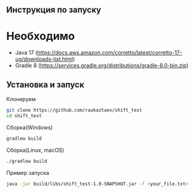 ## Инструкция по запуску

# Необходимо
- Java 17 (https://docs.aws.amazon.com/corretto/latest/corretto-17-ug/downloads-list.html)
- Gradle 8 (https://services.gradle.org/distributions/gradle-8.0-bin.zip)

## Установка и запуск

Клонируем
```bash
git clone https://github.com/raukaztaev/shift_test
cd shift_test
```

Сборка(Windows)
```bash
gradlew build
```

Сборка(Linux, macOS)
```bash
./gradlew build
```

Пример запуска
```bash
java -jar build/libs/shift_test-1.0-SNAPSHOT.jar -f <your_file.txt>
```
